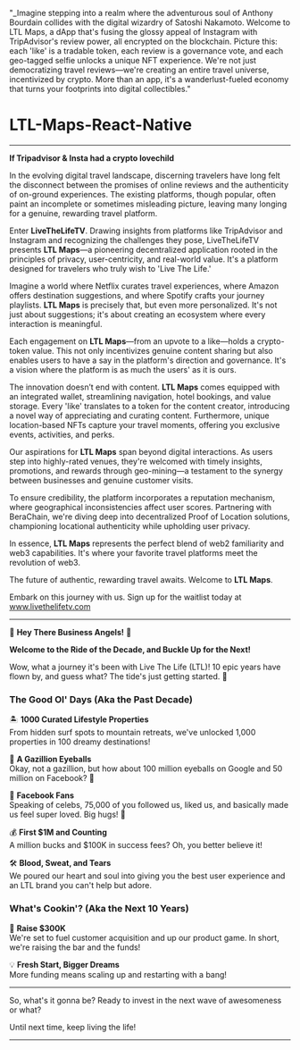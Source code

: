 "_Imagine stepping into a realm where the adventurous soul of Anthony Bourdain collides with the digital wizardry of Satoshi Nakamoto. Welcome to LTL Maps, a dApp that's fusing the glossy appeal of Instagram with TripAdvisor's review power, all encrypted on the blockchain. Picture this: each 'like' is a tradable token, each review is a governance vote, and each geo-tagged selfie unlocks a unique NFT experience. We're not just democratizing travel reviews—we're creating an entire travel universe, incentivized by crypto. More than an app, it's a wanderlust-fueled economy that turns your footprints into digital collectibles."

# LTL-Maps-React-Native

---

**If Tripadvisor & Insta had a crypto lovechild**

In the evolving digital travel landscape, discerning travelers have long felt the disconnect between the promises of online reviews and the authenticity of on-ground experiences. The existing platforms, though popular, often paint an incomplete or sometimes misleading picture, leaving many longing for a genuine, rewarding travel platform.

Enter **LiveTheLifeTV**. Drawing insights from platforms like TripAdvisor and Instagram and recognizing the challenges they pose, LiveTheLifeTV presents **LTL Maps**—a pioneering decentralized application rooted in the principles of privacy, user-centricity, and real-world value. It's a platform designed for travelers who truly wish to 'Live The Life.'

Imagine a world where Netflix curates travel experiences, where Amazon offers destination suggestions, and where Spotify crafts your journey playlists. **LTL Maps** is precisely that, but even more personalized. It's not just about suggestions; it's about creating an ecosystem where every interaction is meaningful.

Each engagement on **LTL Maps**—from an upvote to a like—holds a crypto-token value. This not only incentivizes genuine content sharing but also enables users to have a say in the platform's direction and governance. It's a vision where the platform is as much the users' as it is ours.

The innovation doesn’t end with content. **LTL Maps** comes equipped with an integrated wallet, streamlining navigation, hotel bookings, and value storage. Every 'like' translates to a token for the content creator, introducing a novel way of appreciating and curating content. Furthermore, unique location-based NFTs capture your travel moments, offering you exclusive events, activities, and perks.

Our aspirations for **LTL Maps** span beyond digital interactions. As users step into highly-rated venues, they're welcomed with timely insights, promotions, and rewards through geo-mining—a testament to the synergy between businesses and genuine customer visits.

To ensure credibility, the platform incorporates a reputation mechanism, where geographical inconsistencies affect user scores. Partnering with BeraChain, we're diving deep into decentralized Proof of Location solutions, championing locational authenticity while upholding user privacy.

In essence, **LTL Maps** represents the perfect blend of web2 familiarity and web3 capabilities. It's where your favorite travel platforms meet the revolution of web3.

The future of authentic, rewarding travel awaits. Welcome to **LTL Maps**.

Embark on this journey with us. Sign up for the waitlist today at www.livethelifetv.com

---

🎉 **Hey There Business Angels!** 🎉

**Welcome to the Ride of the Decade, and Buckle Up for the Next!**

Wow, what a journey it's been with Live The Life (LTL)! 10 epic years have flown by, and guess what? The tide's just getting started. 🌊

### **The Good Ol' Days** (Aka the Past Decade)

🏝️ **1000 Curated Lifestyle Properties**  
From hidden surf spots to mountain retreats, we've unlocked 1,000 properties in 100 dreamy destinations!

👀 **A Gazillion Eyeballs**  
Okay, not a gazillion, but how about 100 million eyeballs on Google and 50 million on Facebook? 🌟

💚 **Facebook Fans**  
Speaking of celebs, 75,000 of you followed us, liked us, and basically made us feel super loved. Big hugs! 🤗

💰 **First $1M and Counting**  
A million bucks and $100K in success fees? Oh, you better believe it!

🛠️ **Blood, Sweat, and Tears**  
We poured our heart and soul into giving you the best user experience and an LTL brand you can't help but adore.

### **What's Cookin'?** (Aka the Next 10 Years)

🎯 **Raise $300K**  
We're set to fuel customer acquisition and up our product game. In short, we're raising the bar and the funds!

💡 **Fresh Start, Bigger Dreams**  
More funding means scaling up and restarting with a bang!

---

So, what's it gonna be? Ready to invest in the next wave of awesomeness or what?

Until next time, keep living the life!

---
